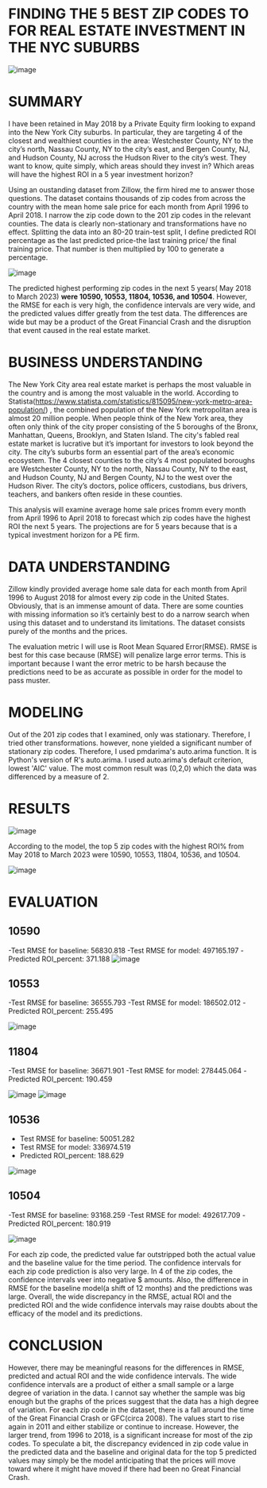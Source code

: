 # FINDING THE 5 BEST ZIP CODES TO FOR REAL ESTATE INVESTMENT IN THE NYC SUBURBS
![image](https://user-images.githubusercontent.com/101752113/184942973-f7bc9ea3-39ca-4a1e-bdaa-8416f10b1748.png)

# SUMMARY
I have been retained in May 2018 by a Private Equity firm looking to expand into the New York City suburbs. In particular, they are targeting 4 of the closest and wealthiest counties in the area: Westchester County, NY to the city’s north, Nassau County, NY to the city’s east, and Bergen County, NJ, and Hudson County, NJ across the Hudson River to the city’s west. They want to know, quite simply, which areas should they invest in? Which areas will have the highest ROI in a 5 year investment horizon? 

Using an oustanding dataset from Zillow, the firm hired me to answer those questions. The dataset contains thousands of zip codes from across the country with the mean home sale price for each month from April 1996 to April 2018. I narrow the zip code down to the 201 zip codes in the relevant counties.  The data is clearly non-stationary and transformations have no effect. Splitting the data into an 80-20 train-test split, I define predicted ROI percentage as the last predicted price-the last training price/ the final training price. That number is then multiplied by 100 to generate a percentage.

![image](https://user-images.githubusercontent.com/101752113/184943420-36b5d437-da3b-45bb-b457-4369fc36a0a1.png)

The predicted highest performing zip codes in the next 5 years( May 2018 to March 2023) **were 10590, 10553, 11804,  10536, and 10504**.  However, the RMSE for each is very high, the confidence intervals are very wide, and the predicted values differ greatly from the test data. The differences are wide but may be a product of the Great Financial Crash and the disruption that event caused in the real estate market.


# BUSINESS UNDERSTANDING

The New York City area real estate market is perhaps the most valuable in the country and is among the most valuable in the world. According to Statista(https://www.statista.com/statistics/815095/new-york-metro-area-population/) , the combined population of the New York metropolitan area is almost 20 million people. When people think of the New York area, they often only think of the city proper consisting of the 5 boroughs of the Bronx, Manhattan, Queens, Brooklyn, and Staten Island. The city's fabled real estate market is lucrative but it’s important for investors to look beyond the city. The city’s suburbs form an essential part of the area’s economic ecosystem. The 4 closest counties to the city’s 4 most populated boroughs are Westchester County, NY to the north, Nassau County, NY to the east, and Hudson County, NJ and Bergen County, NJ to the west over the Hudson River. The city’s doctors, police officers, custodians, bus drivers, teachers, and bankers often reside in these counties.

This analysis will examine average home sale prices fromm every month from April 1996 to April 2018 to forecast which zip codes have the highest ROI the next 5 years. The projections are for 5 years because that is a typical investment horizon for a PE firm.

# DATA UNDERSTANDING

Zillow kindly provided average home sale data for each month from April 1996 to August 2018 for almost every zip code in the United States. Obviously, that is an immense amount of data. There are some counties with missing information so it’s certainly best to do a narrow search when using this dataset and to understand its limitations. The dataset consists purely of the months and the prices.

The evaluation metric I will use is Root Mean Squared Error(RMSE). RMSE is best for this case because (RMSE) will penalize large error terms. This is important because I want the error metric to be harsh because the predictions need to be as accurate as possible in order for the model to pass muster.

# MODELING

Out of the 201 zip codes that I examined, only was stationary. Therefore, I tried other transformations. however, none yielded a significant number of stationary zip codes. Therefore, I used pmdarima's auto.arima function. It is Python's version of R's auto.arima. I used auto.arima's default criterion, lowest 'AIC' value. The most common result was (0,2,0) which the data was differenced by a measure of 2. 

# RESULTS
![image](https://user-images.githubusercontent.com/101752113/184944904-446c461a-dce3-4502-9f3d-c666b0d6c372.png)

According to the model, the top 5 zip codes with the highest ROI% from May 2018 to March 2023 were 10590, 10553, 11804, 10536, and 10504.

![image](https://user-images.githubusercontent.com/101752113/184945073-edd58962-ffd3-4178-a850-0eeb6bdf6efb.png)

# EVALUATION


## 10590
-Test RMSE for baseline: 56830.818
-Test RMSE for model: 497165.197
-Predicted ROI_percent: 371.188
![image](https://user-images.githubusercontent.com/101752113/184945872-fb2547e4-5f49-4a16-94bb-0b9a17e4651b.png)

## 10553
-Test RMSE for baseline: 36555.793
-Test RMSE for model: 186502.012
-Predicted ROI_percent: 255.495

![image](https://user-images.githubusercontent.com/101752113/184946137-3193103b-2ce6-482b-9e52-a7496558204a.png)

## 11804
-Test RMSE for baseline: 36671.901
-Test RMSE for model: 278445.064
-Predicted ROI_percent: 190.459

![image](https://user-images.githubusercontent.com/101752113/184945419-b3d88f4e-c9b3-4d4d-8d95-d5373bb383da.png)
![image](https://user-images.githubusercontent.com/101752113/184946409-a84fa348-c290-43f2-95f3-296427956f3d.png)

## 10536

* Test RMSE for baseline: 50051.282
* Test RMSE for model: 336974.519
* Predicted ROI_percent: 188.629

![image](https://user-images.githubusercontent.com/101752113/184946671-22ca5592-e54d-47b6-8998-8eb13b737ea4.png)

## 10504
-Test RMSE for baseline: 93168.259
-Test RMSE for model: 492617.709
-Predicted ROI_percent: 180.919

![image](https://user-images.githubusercontent.com/101752113/184947024-15944ed3-f611-414f-ac97-4248d5d6f2dc.png)


For each zip code, the predicted value far outstripped both the actual value and the baseline value for the time period. The confidence intervals for each zip code prediction is also very large. In 4 of the zip codes, the confidence intervals veer into negative $ amounts. Also, the difference in RMSE for the baseline model(a shift of 12 months) and the predictions was large. Overall, the wide discrepancy in the RMSE, actual ROI and the predicted ROI and the wide confidence intervals may raise doubts about the efficacy of the model and its predictions.

# CONCLUSION 

However, there may be meaningful reasons for the differences in RMSE, predicted and actual ROI and the wide confidence intervals. The wide confidence intervals are a product of either a small sample or a large degree of variation in the data. I cannot say whether the sample was big enough but the graphs of the prices suggest that the data has a high degree of variation. For each zip code in the dataset, there is a fall around the time of the Great Financial Crash or GFC(circa 2008). The values start to rise again in 2011 and either stabilize or continue to increase. However, the larger trend, from 1996 to 2018, is a significant increase for most of the zip codes. To speculate a bit, the discrepancy evidenced in zip code value in the predicted data and the baseline and original data for the top 5 predicted values may simply be the model anticipating  that the prices will move toward where it might have moved if there had been no Great Financial Crash.
